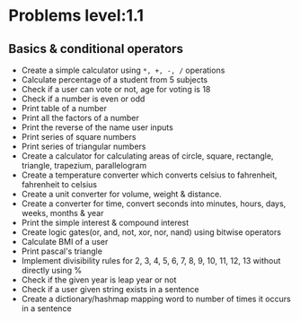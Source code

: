 # Problems level:1.1
## Basics & conditional operators

- Create a simple calculator using `*, +, -, /` operations
- Calculate percentage of a student from 5 subjects
- Check if a user can vote or not, age for voting is 18
- Check if a number is even or odd
- Print table of a number
- Print all the factors of a number
- Print the reverse of the name user inputs
- Print series of square numbers
- Print series of triangular numbers
- Create a calculator for calculating areas of circle, square, rectangle, triangle, trapezium, parallelogram
- Create a temperature converter which converts celsius to fahrenheit, fahrenheit to celsius
- Create a unit converter for volume, weight & distance.
- Create a converter for time, convert seconds into minutes, hours, days, weeks, months & year
- Print the simple interest & compound interest
- Create logic gates(or, and, not, xor, nor, nand) using bitwise operators
- Calculate BMI of a user 
- Print pascal's triangle
- Implement divisibility rules for 2, 3, 4, 5, 6, 7, 8, 9, 10, 11, 12, 13 without directly using %
- Check if the given year is leap year or not
- Check if a user given string exists in a sentence
- Create a dictionary/hashmap mapping word to number of times it occurs in a sentence 
